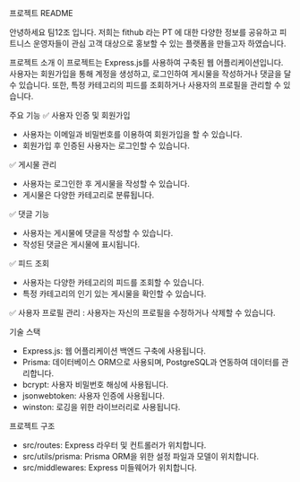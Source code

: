 프로젝트 README

안녕하세요 팀12조 입니다. 저희는 fithub 라는 PT 에 대한 다양한 정보를 공유하고 피트니스 운영자들이 관심 고객 대상으로 홍보할 수 있는 플랫폼을 만들고자 하였습니다.

프로젝트 소개 
이 프로젝트는 Express.js를 사용하여 구축된 웹 어플리케이션입니다. 
사용자는 회원가입을 통해 계정을 생성하고, 로그인하여 게시물을 작성하거나 댓글을 달 수 있습니다. 또한, 특정 카테고리의 피드를 조회하거나 사용자의 프로필을 관리할 수 있습니다.

주요 기능
✅ 사용자 인증 및 회원가입
- 사용자는 이메일과 비밀번호를 이용하여 회원가입을 할 수 있습니다.
- 회원가입 후 인증된 사용자는 로그인할 수 있습니다.

✅ 게시물 관리
- 사용자는 로그인한 후 게시물을 작성할 수 있습니다.
- 게시물은 다양한 카테고리로 분류됩니다.

✅ 댓글 기능
- 사용자는 게시물에 댓글을 작성할 수 있습니다.
- 작성된 댓글은 게시물에 표시됩니다.

✅ 피드 조회
- 사용자는 다양한 카테고리의 피드를 조회할 수 있습니다.
- 특정 카테고리의 인기 있는 게시물을 확인할 수 있습니다.

✅ 사용자 프로필 관리
: 사용자는 자신의 프로필을 수정하거나 삭제할 수 있습니다.

기술 스택
- Express.js: 웹 어플리케이션 백엔드 구축에 사용됩니다.
- Prisma: 데이터베이스 ORM으로 사용되며, PostgreSQL과 연동하여 데이터를 관리합니다.
- bcrypt: 사용자 비밀번호 해싱에 사용됩니다.
- jsonwebtoken: 사용자 인증에 사용됩니다.
- winston: 로깅을 위한 라이브러리로 사용됩니다.

프로젝트 구조
- src/routes: Express 라우터 및 컨트롤러가 위치합니다.
- src/utils/prisma: Prisma ORM을 위한 설정 파일과 모델이 위치합니다.
- src/middlewares: Express 미들웨어가 위치합니다.
